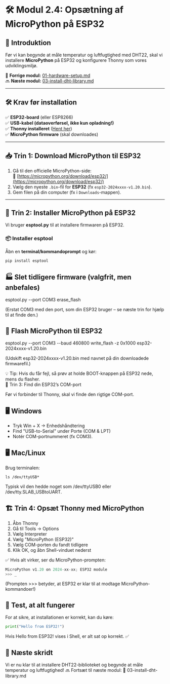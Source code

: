 # 🛠️ Modul 2.4: Opsætning af MicroPython på ESP32

## 📌 **Introduktion**
Før vi kan begynde at måle temperatur og luftfugtighed med DHT22, skal vi installere **MicroPython** på ESP32 og konfigurere Thonny som vores udviklingsmiljø. 

🔗 **Forrige modul:** [01-hardware-setup.md](01-hardware-setup.md)  
🔜 **Næste modul:** [03-install-dht-library.md](03-install-dht-library.md)  

---

## 🛠️ **Krav før installation**
✅ **ESP32-board** (eller ESP8266)  
✅ **USB-kabel (dataoverførsel, ikke kun opladning!)**  
✅ **Thonny installeret** ([Hent her](https://thonny.org/))  
✅ **MicroPython firmware** (skal downloades)  

---

## 📥 **Trin 1: Download MicroPython til ESP32**
1. Gå til den officielle MicroPython-side:  
   🔗 [https://micropython.org/download/esp32/](https://micropython.org/download/esp32/)  
2. Vælg den nyeste `.bin`-fil for **ESP32** (fx `esp32-2024xxxx-v1.20.bin`).  
3. Gem filen på din computer (fx i `Downloads`-mappen).

---

## 🔌 **Trin 2: Installer MicroPython på ESP32**
Vi bruger **esptool.py** til at installere firmwaren på ESP32.

### 📦 **Installer esptool**
Åbn en **terminal/kommandoprompt** og kør:
```bash
pip install esptool
```
## 🏭 Slet tidligere firmware (valgfrit, men anbefales)

esptool.py --port COM3 erase_flash

(Erstat COM3 med den port, som din ESP32 bruger – se næste trin for hjælp til at finde den.)

## 📲 Flash MicroPython til ESP32

esptool.py --port COM3 --baud 460800 write_flash -z 0x1000 esp32-2024xxxx-v1.20.bin

(Udskift esp32-2024xxxx-v1.20.bin med navnet på din downloadede firmwarefil.)

💡 Tip: Hvis du får fejl, så prøv at holde BOOT-knappen på ESP32 nede, mens du flasher.   
🔎 Trin 3: Find din ESP32’s COM-port

Før vi forbinder til Thonny, skal vi finde den rigtige COM-port.

## 🖥️ Windows
- Tryk Win + X → Enhedshåndtering
- Find "USB-to-Serial" under Porte (COM & LPT)
- Notér COM-portnummeret (fx COM3).

## 🖥️ Mac/Linux
Brug terminalen:
```terminal
ls /dev/ttyUSB*
```

Typisk vil den hedde noget som /dev/ttyUSB0 eller /dev/tty.SLAB_USBtoUART.

## 🏗️ Trin 4: Opsæt Thonny med MicroPython
1. Åbn Thonny
2. Gå til Tools → Options
3. Vælg Interpreter
4. Vælg "MicroPython (ESP32)"
5. Vælg COM-porten du fandt tidligere
6. Klik OK, og åbn Shell-vinduet nederst

✅ Hvis alt virker, ser du MicroPython-prompten:

```python
MicroPython v1.20 on 2024-xx-xx; ESP32 module
>>> _
```

(Prompten >>> betyder, at ESP32 er klar til at modtage MicroPython-kommandoer!)

## 📝 Test, at alt fungerer
For at sikre, at installationen er korrekt, kan du køre:
```python
print("Hello from ESP32!")
```

Hvis Hello from ESP32! vises i Shell, er alt sat op korrekt. ✅

## 🚀 Næste skridt
Vi er nu klar til at installere DHT22-biblioteket og begynde at måle temperatur og luftfugtighed!
🔜 Fortsæt til næste modul:
📄 03-install-dht-library.md
